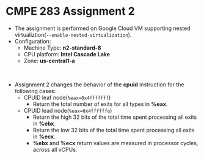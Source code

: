 # CMPE 283 Assignment 2 

- The assignment is performed on Google Cloud VM supporting nested virtualiztion(`--enable-nested-virtualization`).
- Configuration: 
  - Machine Type: **n2-standard-8**
  - CPU platform: **Intel Cascade Lake**
  - Zone: **us-central1-a**

<br />

- Assignment 2 changes the behavior of the **cpuid** instruction for the following cases:
  - CPUID leaf node(`%eax=0x4fffffff`)
    - Return the total number of exits for all types in **%eax**.
  - CPUID lead node(`%eax=0x4ffffffe`) 
    - Return the high 32 bits of the total time spent processing all exits in **%ebx**.
    - Return the low 32 bits of the total time spent processing all exits in **%ecx**.
    - **%ebx** and **%ecx** return values are measured in processor cycles, across all vCPUs.

<br />
